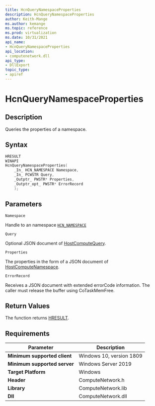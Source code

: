 ```yaml
---
title: HcnQueryNamespaceProperties
description: HcnQueryNamespaceProperties
author: Keith-Mange
ms.author: kemange
ms.topic: reference
ms.prod: virtualization
ms.date: 10/31/2021
api_name:
- HcnQueryNamespaceProperties
api_location:
- computenetwork.dll
api_type:
- DllExport
topic_type:
- apiref
---
```

# HcnQueryNamespaceProperties

## Description

Queries the properties of a namespace.

## Syntax

```cpp
HRESULT
WINAPI
HcnQueryNamespaceProperties(
    _In_ HCN_NAMESPACE Namespace,
    _In_ PCWSTR Query,
    _Outptr_ PWSTR* Properties,
    _Outptr_opt_ PWSTR* ErrorRecord
    );
```

## Parameters

`Namespace`

Handle to an namespace [`HCN_NAMESPACE`](./HCN_NAMESPACE.md)

`Query`

Optional JSON document of [HostComputeQuery](./../HNS_Schema.md#HostComputeQuery).

`Properties`

The properties in the form of a JSON document of [HostComputeNamespace](./../HNS_Schema.md#HostComputeNamespace).

`ErrorRecord`

Receives a JSON document with extended errorCode information. The caller must release the buffer using CoTaskMemFree.

## Return Values

The function returns [HRESULT](./HCNHResult.md).

## Requirements

|Parameter|Description|
|---|---|
| **Minimum supported client** | Windows 10, version 1809 |
| **Minimum supported server** | Windows Server 2019 |
| **Target Platform** | Windows |
| **Header** | ComputeNetwork.h |
| **Library** | ComputeNetwork.lib |
| **Dll** | ComputeNetwork.dll |



